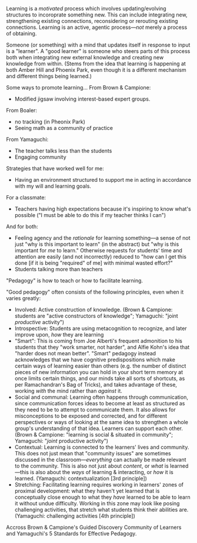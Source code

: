 Learning is a *motivated* process which involves updating/evolving structures to incoroprate something new. This can include integrating new, strengthening existing connections, reconsidering or rerouting existing connections. Learning is an active, agentic process—*not* merely a process of obtaining.

Someone (or something) with a mind that updates itself in response to input is a "learner". A "good learner" is someone who steers parts of this process both when integrating new external knowledge and creating new knowledge from within. (Stems from the idea that learning is happening at both Amber Hill and Phoenix Park, even though it is a different mechanism and different things being learned.)

Some ways to promote learning…
From Brown & Campione:
- Modified jigsaw involving interest-based expert groups.

From Boaler:
- no tracking (in Pheonix Park)
- Seeing math as a community of practice

From Yamaguchi:
- The teacher talks less than the students
- Engaging community

Strategies that have worked well for me:
- Having an environment structured to support me in acting in accordance with my will and learning goals.

For a classmate:
- Teachers having high expectations because it's inspiring to know what's possible ("I must be able to do this if my teacher thinks I can")

And for both:
- Feeling agency and the *rationale* for learning something—a sense of not just "why is this important to learn" (in the abstract) but "why is this important for *me* to learn." Otherwise requests for students' time and attention are easily (and not incorrectly) reduced to "how can I get this done [if it is being "required" of me] with minimal wasted effort?"
- Students talking more than teachers

"Pedagogy" is how to teach or how to facilitate learning.

"Good pedagogy" often consists of the following principles, even when it varies greatly:

- Involved: Active construction of knowledge. (Brown & Campione: students are "active constructors of knowledge"; Yamaguchi: "joint *productive* activity")
- Introspective: Students are using metacognition to recognize, and later improve upon, *how* they are learning
- "Smart": This is coming from Joe Alberti's frequent admonition to his students that they "work smarter, not harder", and Alfie Kohn's idea that "harder does not mean better". "Smart" pedagogy instead acknowledges that we have cognitive predispositions which make certain ways of learning easier than others (e.g. the number of distinct pieces of new information you can hold in your short term memory at once limits certain things, and our minds take all sorts of shortcuts, as per Ramachandran's Bag of Tricks), and takes advantage of these, working *with* the mind rather than *against* it.
- Social and communal: Learning often happens through communication, since communication forces ideas to become at least as structured as they need to be to attempt to communicate them. It also allows for misconceptions to be exposed and corrected, and for different perspectives or ways of looking at the same idea to strengthen a whole group's understanding of that idea. Learners can support each other. (Brown & Campione: "learning is social & situated in community"; Yamaguchi: "*joint* productive activity")
- Contextual: Learning is connected to the learners' lives and community. This does not just mean that "community issues" are sometimes discussed in the classroom—*everything* can actually be made relevant to the community. This is also not just about *content*, or *what* is learned—this is also about the *ways* of learning & interacting, or *how* it is learned. (Yamaguchi: contextualization [3rd principle])
- Stretching: Facilitating learning requires working in learners' zones of proximal development: what they haven't yet learned that is conceptually close enough to what they *have* learned to be able to learn it without undue difficulty. Working in this zone may look like posing challenging activities, that stretch what students think their abilities are. (Yamaguchi: challenging activities [4th principle])

Accross Brown & Campione's Guided Discovery Community of Learners and Yamaguchi's 5 Standards for Effective Pedagogy.